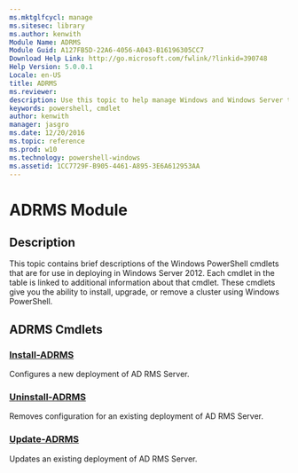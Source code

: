 ```yaml
---
ms.mktglfcycl: manage
ms.sitesec: library
ms.author: kenwith
Module Name: ADRMS
Module Guid: A127FB5D-22A6-4056-A043-B16196305CC7
Download Help Link: http://go.microsoft.com/fwlink/?linkid=390748
Help Version: 5.0.0.1
Locale: en-US
title: ADRMS
ms.reviewer:
description: Use this topic to help manage Windows and Windows Server technologies with Windows PowerShell.
keywords: powershell, cmdlet
author: kenwith
manager: jasgro
ms.date: 12/20/2016
ms.topic: reference
ms.prod: w10
ms.technology: powershell-windows
ms.assetid: 1CC7729F-B905-4461-A895-3E6A612953AA
---
```


# ADRMS Module
## Description
This topic contains brief descriptions of the Windows PowerShell cmdlets that are for use in deploying in Windows Server 2012. Each cmdlet in the table is linked to additional information about that cmdlet. These cmdlets give you the ability to install, upgrade, or remove a cluster using Windows PowerShell.

## ADRMS Cmdlets
### [Install-ADRMS](./Install-ADRMS.md)
Configures a new deployment of AD RMS Server.

### [Uninstall-ADRMS](./Uninstall-ADRMS.md)
Removes configuration for an existing deployment of AD RMS Server.

### [Update-ADRMS](./Update-ADRMS.md)
Updates an existing deployment of AD RMS Server.



